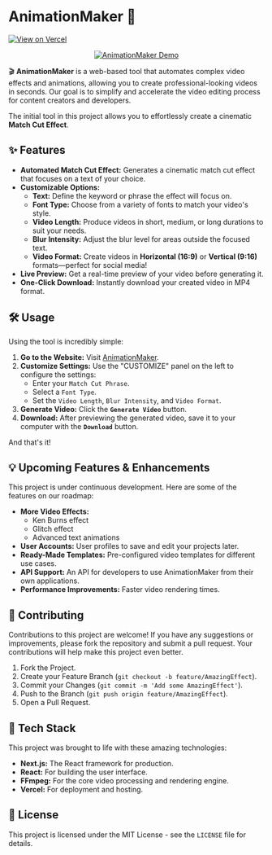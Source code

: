 # AnimationMaker 🚀

[![View on Vercel](https://vercel.com/button)](https://animaker.m0s.space)

<p align="center">
  <a href="https://animaker.m0s.space/" target="_blank">
    <img src="https://i.imgur.com/zvqhXnC.gif" alt="AnimationMaker Demo" />
  </a>
</p>

🎬 **AnimationMaker** is a web-based tool that automates complex video effects and animations, allowing you to create professional-looking videos in seconds. Our goal is to simplify and accelerate the video editing process for content creators and developers.

The initial tool in this project allows you to effortlessly create a cinematic **Match Cut Effect**.

## ✨ Features

- **Automated Match Cut Effect:** Generates a cinematic match cut effect that focuses on a text of your choice.
- **Customizable Options:**
  - **Text:** Define the keyword or phrase the effect will focus on.
  - **Font Type:** Choose from a variety of fonts to match your video's style.
  - **Video Length:** Produce videos in short, medium, or long durations to suit your needs.
  - **Blur Intensity:** Adjust the blur level for areas outside the focused text.
  - **Video Format:** Create videos in **Horizontal (16:9)** or **Vertical (9:16)** formats—perfect for social media!
- **Live Preview:** Get a real-time preview of your video before generating it.
- **One-Click Download:** Instantly download your created video in MP4 format.

## 🛠️ Usage

Using the tool is incredibly simple:

1.  **Go to the Website:** Visit [AnimationMaker](https://animaker.m0s.space/).
2.  **Customize Settings:** Use the "CUSTOMIZE" panel on the left to configure the settings:
    - Enter your `Match Cut Phrase`.
    - Select a `Font Type`.
    - Set the `Video Length`, `Blur Intensity`, and `Video Format`.
3.  **Generate Video:** Click the **`Generate Video`** button.
4.  **Download:** After previewing the generated video, save it to your computer with the **`Download`** button.

And that's it!

## 💡 Upcoming Features & Enhancements

This project is under continuous development. Here are some of the features on our roadmap:

- **More Video Effects:**
  - Ken Burns effect
  - Glitch effect
  - Advanced text animations
- **User Accounts:** User profiles to save and edit your projects later.
- **Ready-Made Templates:** Pre-configured video templates for different use cases.
- **API Support:** An API for developers to use AnimationMaker from their own applications.
- **Performance Improvements:** Faster video rendering times.

## 🤝 Contributing

Contributions to this project are welcome! If you have any suggestions or improvements, please fork the repository and submit a pull request. Your contributions will help make this project even better.

1.  Fork the Project.
2.  Create your Feature Branch (`git checkout -b feature/AmazingEffect`).
3.  Commit your Changes (`git commit -m 'Add some AmazingEffect'`).
4.  Push to the Branch (`git push origin feature/AmazingEffect`).
5.  Open a Pull Request.

## 🔧 Tech Stack

This project was brought to life with these amazing technologies:

- **Next.js:** The React framework for production.
- **React:** For building the user interface.
- **FFmpeg:** For the core video processing and rendering engine.
- **Vercel:** For deployment and hosting.

## 📄 License

This project is licensed under the MIT License - see the `LICENSE` file for details.

